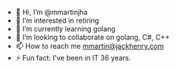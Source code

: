 - 👋 Hi, I’m @mmartinjha
- 👀 I’m interested in retiring
- 🌱 I’m currently learning golang
- 💞️ I’m looking to collaborate on golang, C#, C++
- 📫 How to reach me mmartin@jackhenry.com
- ⚡ Fun fact: I've been in IT 36 years.

<!---
mmartinjha/mmartinjha is a ✨ special ✨ repository because its `README.md` (this file) appears on your GitHub profile.
You can click the Preview link to take a look at your changes.
--->
